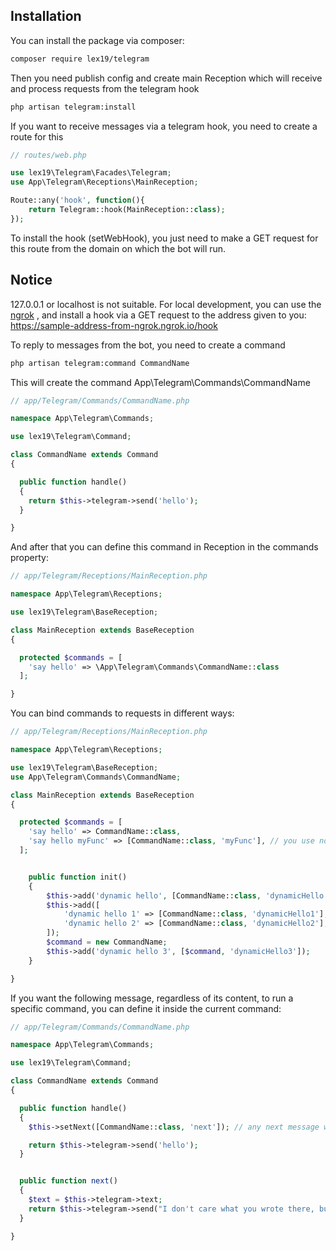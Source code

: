 ## Installation

You can install the package via composer:

```bash
composer require lex19/telegram
```

Then you need publish config and create main Reception which will receive and process requests from the telegram hook

```bash
php artisan telegram:install
```

If you want to receive messages via a telegram hook, you need to create a route for this

```php
// routes/web.php

use lex19\Telegram\Facades\Telegram;
use App\Telegram\Receptions\MainReception;

Route::any('hook', function(){
    return Telegram::hook(MainReception::class);
});

```

To install the hook (setWebHook), you just need to make a GET request for this route from the domain on which the bot will run.

## Notice

127.0.0.1 or localhost is not suitable. For local development, you can use the [ngrok](https://ngrok.com/) , and install a hook via a GET request to the address given to you:
https://sample-address-from-ngrok.ngrok.io/hook

To reply to messages from the bot, you need to create a command

```bash
php artisan telegram:command CommandName
```

This will create the command App\Telegram\Commands\CommandName

```php
// app/Telegram/Commands/CommandName.php

namespace App\Telegram\Commands;

use lex19\Telegram\Command;

class CommandName extends Command
{

  public function handle()
  {
    return $this->telegram->send('hello');
  }

}
```

And after that you can define this command in Reception in the commands property:

```php
// app/Telegram/Receptions/MainReception.php

namespace App\Telegram\Receptions;

use lex19\Telegram\BaseReception;

class MainReception extends BaseReception
{

  protected $commands = [
    'say hello' => \App\Telegram\Commands\CommandName::class
  ];

}

```

You can bind commands to requests in different ways:

```php
// app/Telegram/Receptions/MainReception.php

namespace App\Telegram\Receptions;

use lex19\Telegram\BaseReception;
use App\Telegram\Commands\CommandName;

class MainReception extends BaseReception
{

  protected $commands = [
    'say hello' => CommandName::class,
    'say hello myFunc' => [CommandName::class, 'myFunc'], // you use not just 'handle' method
  ];


    public function init()
    {
        $this->add('dynamic hello', [CommandName::class, 'dynamicHello']);
        $this->add([
            'dynamic hello 1' => [CommandName::class, 'dynamicHello1'],
            'dynamic hello 2' => [CommandName::class, 'dynamicHello2'],
        ]);
        $command = new CommandName;
        $this->add('dynamic hello 3', [$command, 'dynamicHello3']);
    }

}

```


If you want the following message, regardless of its content, to run a specific command, you can define it inside the current command:


```php
// app/Telegram/Commands/CommandName.php

namespace App\Telegram\Commands;

use lex19\Telegram\Command;

class CommandName extends Command  
{

  public function handle()
  {
    $this->setNext([CommandName::class, 'next']); // any next message will trigger this command

    return $this->telegram->send('hello');
  }


  public function next()
  {
    $text = $this->telegram->text;
    return $this->telegram->send("I don't care what you wrote there, but here it is: $text");
  }

}


```